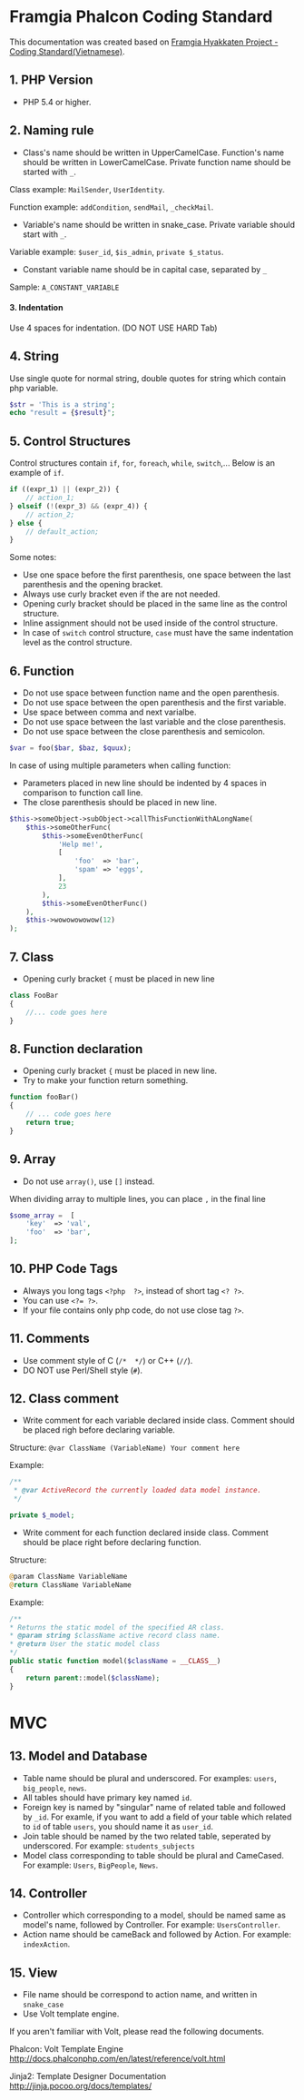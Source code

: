 # Framgia Phalcon Coding Standard

This documentation was created based on [Framgia Hyakkaten Project - Coding Standard(Vietnamese)](https://github.com/framgia/hkt/blob/master/docs/coding_standard.md).

## 1. PHP Version

* PHP 5.4 or higher.

## 2. Naming rule

* Class's name should be written in UpperCamelCase. Function's name should be written in LowerCamelCase. Private function name should be started with ```_```.

Class example: ```MailSender```, ```UserIdentity```.

Function example: ```addCondition```, ```sendMail```, ```_checkMail```.

* Variable's name should be written in snake_case. Private variable should start with ```_```.

Variable example: ```$user_id```, ```$is_admin```, ```private $_status```.

* Constant variable name should be in capital case, separated by ```_```

Sample: ```A_CONSTANT_VARIABLE```

#### 3. Indentation

Use 4 spaces for indentation. (DO NOT USE HARD Tab)

## 4. String

Use single quote for normal string, double quotes for string which contain php variable.
```php
$str = 'This is a string';
echo "result = {$result}";
```

## 5. Control Structures
Control structures contain ```if```, ```for```, ```foreach```, ```while```, ```switch```,...
Below is an example of ```if```.
```php
if ((expr_1) || (expr_2)) {
    // action_1;
} elseif (!(expr_3) && (expr_4)) {
    // action_2;
} else {
    // default_action;
}
```
Some notes:
* Use one space before the first parenthesis, one space between the last parenthesis and the opening bracket.
* Always use curly bracket even if the are not needed.
* Opening curly bracket should be placed in the same line as the control structure.
* Inline assignment should not be used inside of the control structure.
* In case of ```switch``` control structure, ```case``` must have the same indentation level as the control structure.

## 6. Function
* Do not use space between function name and the open parenthesis.
* Do not use space between the open parenthesis and the first variable.
* Use space between comma and next varialbe.
* Do not use space between the last variable and the close parenthesis.
* Do not use space between the close parenthesis and semicolon.

```php
$var = foo($bar, $baz, $quux);
```

In case of using multiple parameters when calling function:
* Parameters placed in new line should be indented by 4 spaces in comparison to function call line.
* The close parenthesis should be placed in new line.

```php
$this->someObject->subObject->callThisFunctionWithALongName(
    $this->someOtherFunc(
        $this->someEvenOtherFunc(
            'Help me!',
            [
                'foo'  => 'bar',
                'spam' => 'eggs',
            ],
            23
        ),
        $this->someEvenOtherFunc()
    ),
    $this->wowowowowow(12)
);
```

## 7. Class
* Opening curly bracket ```{``` must be placed in new line
```php
class FooBar
{
    //... code goes here
}
```

## 8. Function declaration
* Opening curly bracket ```{``` must be placed in new line.
* Try to make your function return something.
```php
function fooBar()
{
    // ... code goes here
    return true;
}
```

## 9. Array
* Do not use ```array()```, use ```[]``` instead. 

When dividing array to multiple lines, you can place ```,``` in the final line

```php
$some_array =  [
    'key'  => 'val',
    'foo'  => 'bar',
];
```

## 10. PHP Code Tags
* Always you long tags ```<?php  ?>```, instead of short tag ```<? ?>```.
* You can use ```<?= ?>```.
* If your file contains only php code, do not use close tag ```?>```.

## 11. Comments
* Use comment style of C (```/*  */```) or C++ (```//```).
* DO NOT use Perl/Shell style (```#```).

## 12. Class comment
* Write comment for each variable declared inside class. Comment should be placed righ before declaring variable.

Structure: ```@var ClassName (VariableName) Your comment here```

Example:
```php
/**
 * @var ActiveRecord the currently loaded data model instance.
 */

private $_model;
```
* Write comment for each function declared inside class. Comment should be place right before declaring function.

Structure: 
```php
@param ClassName VariableName
@return ClassName VariableName
```

Example:
```php
/**
* Returns the static model of the specified AR class.
* @param string $className active record class name.
* @return User the static model class
*/
public static function model($className = __CLASS__) 
{
    return parent::model($className);
}
```

# MVC

## 13. Model and Database

* Table name should be plural and underscored. For examples: ```users```, ```big_people```, ```news```.
* All tables should have primary key named ```id```.
* Foreign key is named by "singular" name of related table and followed by ```_id```. For examle, if you want to add a field of your table which related to ```id``` of table ```users```, you should name it as ```user_id```.
* Join table should be named by the two related table, seperated by underscored. For example: ```students_subjects```
* Model class corresponding to table should be plural and CameCased. For example: ```Users```, ```BigPeople```, ```News```.

## 14. Controller

* Controller which corresponding to a model, should be named same as model's name, followed by Controller. For example: ```UsersController```.
* Action name should be cameBack and followed by Action. For example: ```indexAction```.


## 15. View

* File name should be correspond to action name, and written in ```snake_case```
* Use Volt template engine.

If you aren't familiar with Volt, please read the following documents.

Phalcon: Volt Template Engine
http://docs.phalconphp.com/en/latest/reference/volt.html

Jinja2: Template Designer Documentation
http://jinja.pocoo.org/docs/templates/
